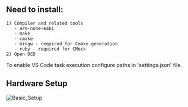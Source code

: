 ## Need to install:
    1) Compiler and related tools
       - arm-none-eabi
       - make
       - cmake
       - mingw - required for Cmake generation
       - ruby - required for CMock 
    2) Open OCD

To enable VS Code task execution configure paths in 'settings.json' file.

## Hardware Setup
![Basic_Setup](https://github.com/inpgbburda/Stm32f401/assets/49471138/361be77b-3889-4240-b91b-b38e69d017e0)
